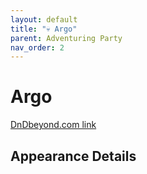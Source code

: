 ```yaml
---
layout: default
title: "💀 Argo"
parent: Adventuring Party
nav_order: 2
---
```


# Argo

[DnDbeyond.com link]()



## Appearance Details
